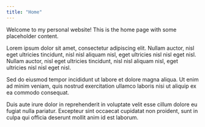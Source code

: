 ```yaml
---
title: "Home"
---
```


Welcome to my personal website! This is the home page with some placeholder content.

Lorem ipsum dolor sit amet, consectetur adipiscing elit. Nullam auctor, nisl eget ultricies tincidunt, nisl nisl aliquam nisl, eget ultricies nisl nisl eget nisl. Nullam auctor, nisl eget ultricies tincidunt, nisl nisl aliquam nisl, eget ultricies nisl nisl eget nisl.

Sed do eiusmod tempor incididunt ut labore et dolore magna aliqua. Ut enim ad minim veniam, quis nostrud exercitation ullamco laboris nisi ut aliquip ex ea commodo consequat.

Duis aute irure dolor in reprehenderit in voluptate velit esse cillum dolore eu fugiat nulla pariatur. Excepteur sint occaecat cupidatat non proident, sunt in culpa qui officia deserunt mollit anim id est laborum.
